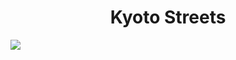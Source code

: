 <h1 align="center"> Kyoto Streets </h1>
<img src="https://user-images.githubusercontent.com/61376940/168646388-22e28cc7-96e9-4947-9e08-7470926ad1f8.png">

